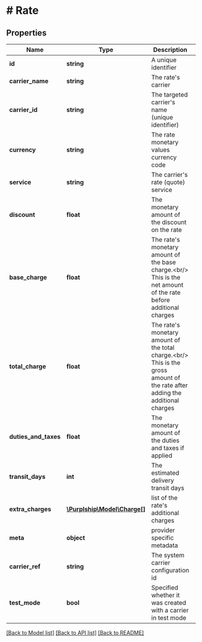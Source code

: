 # # Rate

## Properties

Name | Type | Description | Notes
------------ | ------------- | ------------- | -------------
**id** | **string** | A unique identifier | [optional]
**carrier_name** | **string** | The rate&#39;s carrier |
**carrier_id** | **string** | The targeted carrier&#39;s name (unique identifier) |
**currency** | **string** | The rate monetary values currency code |
**service** | **string** | The carrier&#39;s rate (quote) service | [optional]
**discount** | **float** | The monetary amount of the discount on the rate | [optional]
**base_charge** | **float** | The rate&#39;s monetary amount of the base charge.&lt;br/&gt; This is the net amount of the rate before additional charges | [optional]
**total_charge** | **float** | The rate&#39;s monetary amount of the total charge.&lt;br/&gt; This is the gross amount of the rate after adding the additional charges | [optional]
**duties_and_taxes** | **float** | The monetary amount of the duties and taxes if applied | [optional]
**transit_days** | **int** | The estimated delivery transit days | [optional]
**extra_charges** | [**\Purplship\Model\Charge[]**](Charge.md) | list of the rate&#39;s additional charges | [optional]
**meta** | **object** | provider specific metadata | [optional]
**carrier_ref** | **string** | The system carrier configuration id | [optional]
**test_mode** | **bool** | Specified whether it was created with a carrier in test mode |

[[Back to Model list]](../../README.md#models) [[Back to API list]](../../README.md#endpoints) [[Back to README]](../../README.md)
